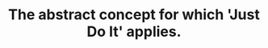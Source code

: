 ---
title: "The abstract concept for which 'Just Do It' applies."
linked:
  - wikipedia/Just_Do_It.md
tags:
  - Fair Use
  - Fragment
  - Lofty Thoughts
---
